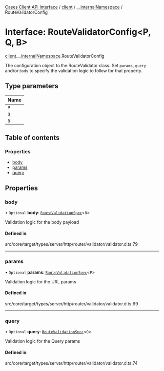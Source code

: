 [Cases Client API Interface](../README.md) / [client](../modules/client.md) / [\_\_internalNamespace](../modules/client.__internalNamespace.md) / RouteValidatorConfig

# Interface: RouteValidatorConfig<P, Q, B\>

[client](../modules/client.md).[__internalNamespace](../modules/client.__internalNamespace.md).RouteValidatorConfig

The configuration object to the RouteValidator class.
Set `params`, `query` and/or `body` to specify the validation logic to follow for that property.

## Type parameters

| Name |
| :------ |
| `P` |
| `Q` |
| `B` |

## Table of contents

### Properties

- [body](client.__internalNamespace.RouteValidatorConfig.md#body)
- [params](client.__internalNamespace.RouteValidatorConfig.md#params)
- [query](client.__internalNamespace.RouteValidatorConfig.md#query)

## Properties

### body

• `Optional` **body**: [`RouteValidationSpec`](../modules/client.__internalNamespace.md#routevalidationspec)<`B`\>

Validation logic for the body payload

#### Defined in

src/core/target/types/server/http/router/validator/validator.d.ts:79

___

### params

• `Optional` **params**: [`RouteValidationSpec`](../modules/client.__internalNamespace.md#routevalidationspec)<`P`\>

Validation logic for the URL params

#### Defined in

src/core/target/types/server/http/router/validator/validator.d.ts:69

___

### query

• `Optional` **query**: [`RouteValidationSpec`](../modules/client.__internalNamespace.md#routevalidationspec)<`Q`\>

Validation logic for the Query params

#### Defined in

src/core/target/types/server/http/router/validator/validator.d.ts:74
